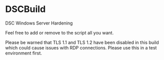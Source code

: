 # DSCBuild
DSC Windows Server Hardening

Feel free to add or remove to the script all you want. 

Please be warned that TLS 1.1 and TLS 1.2 have been disabled in this build which could cause issues with RDP connections. Please use this in a test environment first.
